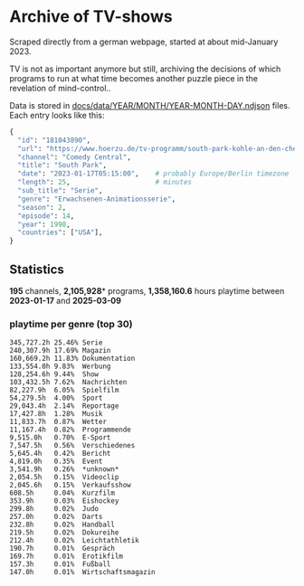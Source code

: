 # Archive of TV-shows

Scraped directly from a german webpage, started at about mid-January 2023.

TV is not as important anymore but still, archiving the decisions of which programs to run at what time
becomes another puzzle piece in the revelation of mind-control.. 

Data is stored in [docs/data/YEAR/MONTH/YEAR-MONTH-DAY.ndjson](docs/data/) files. 
Each entry looks like this:

```python
{
  "id": "181043890", 
  "url": "https://www.hoerzu.de/tv-programm/south-park-kohle-an-den-chefkoch/bid_181043890/", 
  "channel": "Comedy Central", 
  "title": "South Park", 
  "date": "2023-01-17T05:15:00",    # probably Europe/Berlin timezone 
  "length": 25,                     # minutes 
  "sub_title": "Serie", 
  "genre": "Erwachsenen-Animationsserie", 
  "season": 2, 
  "episode": 14, 
  "year": 1998, 
  "countries": ["USA"],
}
```

## Statistics

**195** channels, **2,105,928*** programs, **1,358,160.6** hours playtime between **2023-01-17** and **2025-03-09**


### playtime per genre (top 30)

    345,727.2h 25.46% Serie
    240,307.9h 17.69% Magazin
    160,669.2h 11.83% Dokumentation
    133,554.0h 9.83%  Werbung
    128,254.6h 9.44%  Show
    103,432.5h 7.62%  Nachrichten
    82,227.9h  6.05%  Spielfilm
    54,279.5h  4.00%  Sport
    29,043.4h  2.14%  Reportage
    17,427.8h  1.28%  Musik
    11,833.7h  0.87%  Wetter
    11,167.4h  0.82%  Programmende
    9,515.0h   0.70%  E-Sport
    7,547.5h   0.56%  Verschiedenes
    5,645.4h   0.42%  Bericht
    4,819.0h   0.35%  Event
    3,541.9h   0.26%  *unknown*
    2,054.5h   0.15%  Videoclip
    2,045.6h   0.15%  Verkaufsshow
    608.5h     0.04%  Kurzfilm
    353.9h     0.03%  Eishockey
    299.8h     0.02%  Judo
    257.0h     0.02%  Darts
    232.8h     0.02%  Handball
    219.5h     0.02%  Dokureihe
    212.4h     0.02%  Leichtathletik
    190.7h     0.01%  Gespräch
    169.7h     0.01%  Erotikfilm
    157.3h     0.01%  Fußball
    147.0h     0.01%  Wirtschaftsmagazin
